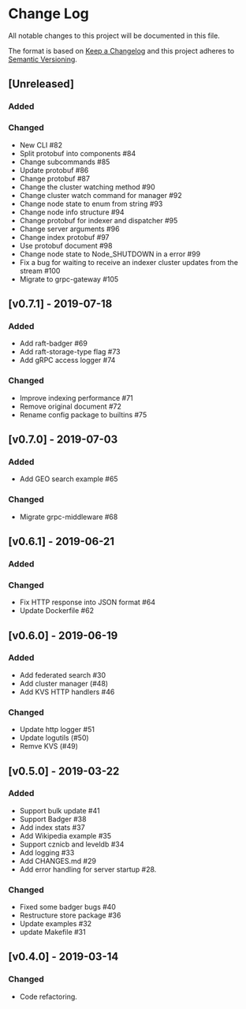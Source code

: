 # Change Log

All notable changes to this project will be documented in this file.

The format is based on [Keep a Changelog](http://keepachangelog.com/)
and this project adheres to [Semantic Versioning](http://semver.org/).


## [Unreleased]

### Added

### Changed

- New CLI #82
- Split protobuf into components #84
- Change subcommands #85
- Update protobuf #86
- Change protobuf #87
- Change the cluster watching method #90
- Change cluster watch command for manager #92
- Change node state to enum from string #93
- Change node info structure #94
- Change protobuf for indexer and dispatcher #95
- Change server arguments #96
- Change index protobuf #97
- Use protobuf document #98
- Change node state to Node_SHUTDOWN in a error #99
- Fix a bug for waiting to receive an indexer cluster updates from the stream #100
- Migrate to grpc-gateway #105

## [v0.7.1] - 2019-07-18

### Added

- Add raft-badger #69
- Add raft-storage-type flag #73
- Add gRPC access logger #74

### Changed

- Improve indexing performance #71
- Remove original document #72
- Rename config package to builtins #75

## [v0.7.0] - 2019-07-03

### Added

- Add GEO search example #65

### Changed

- Migrate grpc-middleware #68

## [v0.6.1] - 2019-06-21

### Added

### Changed

- Fix HTTP response into JSON format #64
- Update Dockerfile #62

## [v0.6.0] - 2019-06-19

### Added

- Add federated search #30
- Add cluster manager (#48)
- Add KVS HTTP handlers #46

### Changed

- Update http logger #51
- Update logutils (#50)
- Remve KVS (#49)

## [v0.5.0] - 2019-03-22

### Added

- Support bulk update #41
- Support Badger #38
- Add index stats #37
- Add Wikipedia example #35
- Support cznicb and leveldb #34
- Add logging #33
- Add CHANGES.md #29
- Add error handling for server startup #28.

### Changed

- Fixed some badger bugs #40
- Restructure store package #36
- Update examples #32
- update Makefile #31


## [v0.4.0] - 2019-03-14

### Changed

- Code refactoring.
